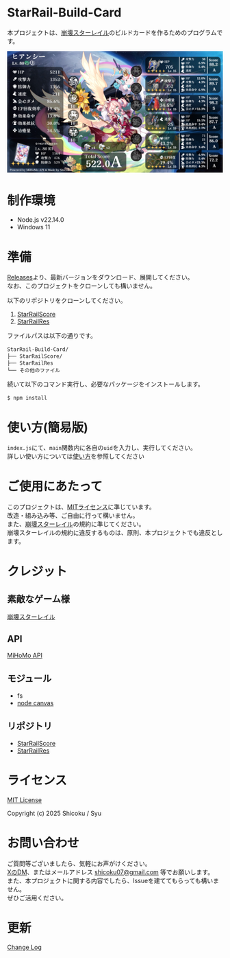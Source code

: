 # StarRail-Build-Card

本プロジェクトは、[崩壊スターレイル](https://hsr.hoyoverse.com/ja-jp/home)のビルドカードを作るためのプログラムです。

![build-card](./public/build-card.png "生成サンプル")

# 制作環境

- Node.js v22.14.0
- Windows 11

# 準備
[Releases](https://github.com/Shicoku/StarRail-Build-Card/releases)より、最新バージョンをダウンロード、展開してください。
<br />なお、このプロジェクトをクローンしても構いません。


以下のリポジトリをクローンしてください。

1. [StarRailScore](https://github.com/Mar-7th/StarRailScore)
2. [StarRailRes](https://github.com/Mar-7th/StarRailRes)

ファイルパスは以下の通りです。
```
StarRail-Build-Card/
├── StarRailScore/
├── StarRailRes
└── その他のファイル
```

続いて以下のコマンド実行し、必要なパッケージをインストールします。

```
$ npm install
```

# 使い方(簡易版)

`index.js`にて、`main`関数内に各自の`uid`を入力し、実行してください。
<br />詳しい使い方については[使い方](./doc/use.md)を参照してください

# ご使用にあたって

このプロジェクトは、[MITライセンス](https://ja.wikipedia.org/wiki/MIT%E3%83%A9%E3%82%A4%E3%82%BB%E3%83%B3%E3%82%B9)に準じています。
<br />改造・組み込み等、ご自由に行って構いません。
<br />また、[崩壊スターレイル](https://hsr.hoyoverse.com/ja-jp/home)の規約に準じてください。
<br />崩壊スターレイルの規約に違反するものは、原則、本プロジェクトでも違反とします。

# クレジット

## 素敵なゲーム様

[崩壊スターレイル](https://hsr.hoyoverse.com/ja-jp/home)

## API
[MiHoMo API](https://march7th.xyz/en/)

## モジュール

- fs
- [node canvas](https://github.com/Automattic/node-canvas)

## リポジトリ

- [StarRailScore](https://github.com/Mar-7th/StarRailScore)
- [StarRailRes](https://github.com/Mar-7th/StarRailRes)

# ライセンス

[MIT License](LICENSE)

Copyright (c) 2025 Shicoku / Syu

# お問い合わせ

ご質問等ございましたら、気軽にお声がけください。
<br />[XのDM](https://x.com/H2DH8K)、またはメールアドレス shicoku07@gmail.com 等でお願いします。
<br />また、本プロジェクトに関する内容でしたら、Issueを建ててもらっても構いません。
<br />ぜひご活用ください。

# 更新

[Change Log](./doc/changelog.md)